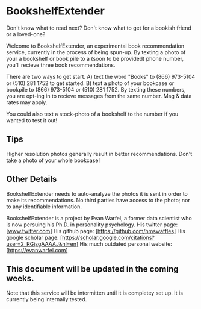 # BookshelfExtender

Don't know what to read next? Don't know what to get for a bookish friend or a loved-one?

Welcome to BookshelfExtender, an experimental book recommendation service, currently in the process of being spun-up. By texting a photo of your a bookshelf or book pile to a (soon to be provided) phone number, you'll recieve three book recommendations.

There are two ways to get start. A) text the word "Books" to (866) 973-5104 or (510) 281 1752 to get started. B) text a photo of your bookcase or bookpile to (866) 973-5104 or (510) 281 1752. By texting these numbers, you are opt-ing in to recieve messages from the same number. Msg & data rates may apply.

You could also text a stock-photo of a bookshelf to the number if you wanted to test it out!

## Tips
Higher resolution photos generally result in better recommendations. Don't take a photo of your whole bookcase!

## Other Details
BookshelfExtender needs to auto-analyze the photos it is sent in order to make its recommendations. No third parties have access to the photo; nor to any identifiable information.

BookshelfExtender is a project by Evan Warfel, a former data scientist who is now persuing his Ph.D. in personality psychology. 
His twitter page: [www.twitter.com]
His github page: [https://github.com/hmswaffles]
His google scholar page: [https://scholar.google.com/citations?user=2_RGjsgAAAAJ&hl=en]
His much outdated personal website: [https://evanwarfel.com]

## This document will be updated in the coming weeks.
Note that this service will be intermitten until it is completey set up. It is currently being internally tested.
